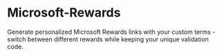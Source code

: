 # Microsoft-Rewards
Generate personalized Microsoft Rewards links with your custom terms - switch between different rewards while keeping your unique validation code.
